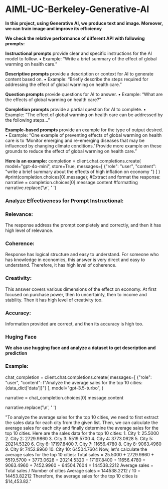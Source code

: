 # AIML-UC-Berkeley-Generative-AI

**In this project, using Generative AI, we produce text and image. Moreover, we can train image and improve its efficiency**

**We check the relative performance of different API with following prompts:**

**Instructional prompts** provide clear and specific instructions for the AI model to follow. ▪ Example: “Write a brief summary of the effect of global warming on health care.”

**Descriptive prompts** provide a description or context for AI to generate content based on. ▪ Example: “Briefly describe the steps required for addressing the effect of global warming on health care.”

**Question prompts** provide questions for AI to answer. ▪ Example: “What are the effects of global warming on health care?”

**Completion prompts** provide a partial question for AI to complete. ▪ Example: “The effect of global warming on health care can be addressed by the following steps…”

**Example-based prompts** provide an example for the type of output desired. ▪ Example: “One example of preventing effects of global warming on health care is to ‘Monitor emerging and re-emerging diseases that may be influenced by changing climate conditions.’ Provide more example on these grounds to reduce the effect of global warming on health care.”

**Here is an example:**
completion = client.chat.completions.create(
  model="gpt-4o-mini",
  store=True,
  messages=[
    {"role": "user", "content": "write a brief summary about the effects of high inflation on economy "}
  ]
)
#print(completion.choices[0].message);
#Extract and format the response:
narrative = completion.choices[0].message.content
#formatting
narrative.replace('\n', ' ')

### Analyze Effectiveness for Prompt Instructional:

### Relevance:

The response address the prompt completely and correctly, and then it has high level of relevance.

### Coherence:

Response has logical structure and easy to understand. For someone who has knowledge in economics, this answer is very direct and easy to understand. Therefore, it has high level of coherence.

### Creativity:

This answer covers various dimensions of the effect on economy. At first focused on purchase power, then to uncertainty, then to income and stability. Then it has high level of creativity too.

### Accuracy:

Information provided are correct, and then its accuracy is high too.

### **Huging Face**
**We also use hugging face and analyze a dataset to get description and prediction**
### Example: 
chat_completion = client.chat.completions.create(
    messages=[
        {"role": "user", "content":  f"Analyze the average sales for the top 10 cities: {data_dict['data']}"}
    ],
    model="gpt-3.5-turbo",
)

narrative = chat_completion.choices[0].message.content

narrative.replace('\n', ' ')
     
"To analyze the average sales for the top 10 cities, we need to first extract the sales data for each city from the given list. Then, we can calculate the average sales for each city and finally determine the average sales for the top 10 cities.  Here are the sales data for the top 10 cities: 1. City 1: 25.5000 2. City 2: 2729.9860 3. City 3: 5519.5700 4. City 4: 3773.0628 5. City 5: 20214.5320 6. City 6: 17197.8400 7. City 7: 11656.4780 8. City 8: 9063.4960 9. City 9: 7452.9960 10. City 10: 64504.7604  Now, let's calculate the average sales for the top 10 cities:  Total sales = 25.5000 + 2729.9860 + 5519.5700 + 3773.0628 + 20214.5320 + 17197.8400 + 11656.4780 + 9063.4960 + 7452.9960 + 64504.7604 = 144538.2212  Average sales = Total sales / Number of cities Average sales = 144538.2212 / 10 = 14453.82212  Therefore, the average sales for the top 10 cities is $14,453.82."

